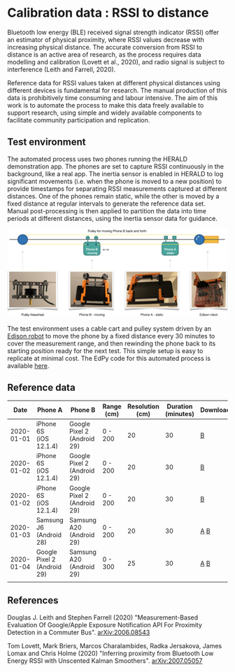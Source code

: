 # Calibration data : RSSI to distance 

Bluetooth low energy (BLE) received signal strength indicator (RSSI) offer an estimator of physical proximity, where RSSI values decrease with increasing physical distance. The accurate conversion from RSSI to distance is an active area of research, as the process requires data modelling and calibration (Lovett et al., 2020), and radio signal is subject to interference (Leith and Farrell, 2020).

Reference data for RSSI values taken at different physical distances using different devices is fundamental for research. The manual production of this data is prohibitively time consuming and labour intensive. The aim of this work is to automate the process to make this data freely available to support research, using simple and widely available components to facilitate community participation and replication.

## Test environment

The automated process uses two phones running the HERALD demonstration app. The phones are set to capture RSSI continuously in the background, like a real app. The inertia sensor is enabled in HERALD to log significant movements  (i.e. when the phone is moved to a new position) to provide timestamps for separating RSSI measurements captured at different distances. One of the phones remain static, while the other is moved by a fixed distance at regular intervals to generate the reference data set. Manual post-processing is then applied to partition the data into time periods at different distances, using the inertia sensor data for guidance.

![test environment](test-environment.png)

The test environment uses a cable cart and pulley system driven by an [Edison robot](https://meetedison.com) to move the phone by a fixed distance every 30 minutes to cover the measurement range, and then rewinding the phone back to its starting position ready for the next test. This simple setup is easy to replicate at minimal cost. The EdPy code for this automated process is available [here](edison.py).



## Reference data

| Date       | Phone A                          | Phone B                          | Range (cm) | Resolution (cm) | Duration (minutes) | Download                                      |
| ---------- | -------------------------------- | -------------------------------- | ---------- | --------------- | ------------------ | --------------------------------------------- |
| 2020-01-01 | iPhone 6S<br />(iOS 12.1.4)      | Google Pixel 2<br />(Android 29) | 0 - 200    | 20              | 30                 | [B](20210101-1938-B.csv)                      |
| 2020-01-02 | iPhone 6S<br />(iOS 12.1.4)      | Google Pixel 2<br />(Android 29) | 0 - 200    | 20              | 30                 | [B](20210102-1128-B.csv)                      |
| 2020-01-02 | iPhone 6S<br />(iOS 12.1.4)      | Google Pixel 2<br />(Android 29) | 0 - 200    | 20              | 30                 | [B](20210102-1800-B.csv)                      |
| 2020-01-03 | Samsung J6<br />(Android 28)     | Samsung A20<br />(Android 29)    | 0 - 200    | 20              | 30                 | [A](20210103-1026-A) [B](20210103-1026-B.csv) |
| 2020-01-04 | Google Pixel 2<br />(Android 29) | Samsung A20<br />(Android 29)    | 0 - 300    | 25              | 30                 | [A](20210104-1422-A) [B](20210104-1422-B.csv) |
|            |                                  |                                  |            |                 |                    |                                               |



## References

Douglas J. Leith and Stephen Farrell (2020) "Measurement-Based Evaluation Of Google/Apple Exposure Notification API For Proximity Detection in a Commuter Bus". [arXiv:2006.08543](https://arxiv.org/abs/2006.08543)

Tom Lovett, Mark Briers, Marcos Charalambides, Radka Jersakova, James Lomax and Chris Holme (2020) "Inferring proximity from Bluetooth Low Energy RSSI with Unscented Kalman Smoothers". [arXiv:2007.05057](https://arxiv.org/abs/2007.05057)